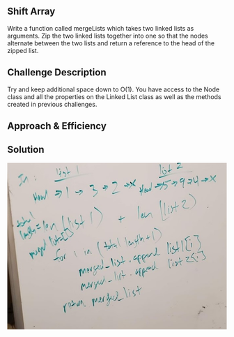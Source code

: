 ## Shift Array
Write a function called mergeLists which takes two linked lists as arguments. Zip the two linked lists together into one so that the nodes alternate between the two lists and return a reference to the head of the zipped list. 

## Challenge Description
Try and keep additional space down to O(1). You have access to the Node class and all the properties on the Linked List class as well as the methods created in previous challenges.

## Approach & Efficiency

<!-- My thought was to focus first on the length of the array given it could vary. Next was to take that length and divide in half to find the index to insert the second argument. Next was to loop through the array at each index and if the index was less than half of the array, keep the integer the same. If equal to the middle, append the new integer into this position. Any index greater than the middle index, would be added 1 index position -->

## Solution
![](../../assets/ll_merge.jpg)